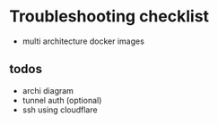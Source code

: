 # Troubleshooting checklist
- multi architecture docker images



## todos
- archi diagram
- tunnel auth (optional)
- ssh using cloudflare
